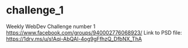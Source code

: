 # challenge_1
Weekly WebDev Challenge number 1
https://www.facebook.com/groups/940002776068923/
Link to PSD file: https://1drv.ms/u/s!Aqi-AbQAl-4og9gFfhzQ_DfbNX_ThA
